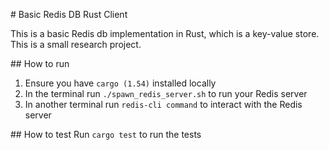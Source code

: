 # Basic Redis DB Rust Client

This is a basic Redis db implementation in Rust, which is a key-value store. This is a small research project.

## How to run

1. Ensure you have `cargo (1.54)` installed locally
2. In the terminal run `./spawn_redis_server.sh` to run your Redis server
3. In another terminal run `redis-cli command` to interact with the Redis server

## How to test
Run `cargo test` to run the tests
